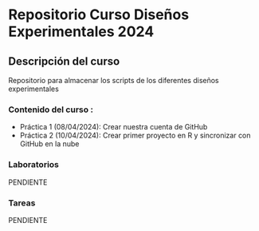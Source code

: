 # Repositorio Curso Diseños Experimentales 2024

## Descripción del curso 
Repositorio para almacenar los scripts de los diferentes diseños experimentales 

### Contenido del curso :

+ Práctica 1 (08/04/2024): Crear nuestra cuenta de GitHub
+  Práctica 2 (10/04/2024): Crear primer proyecto en R y sincronizar con GitHub en la nube


### Laboratorios 
PENDIENTE


### Tareas 
PENDIENTE

